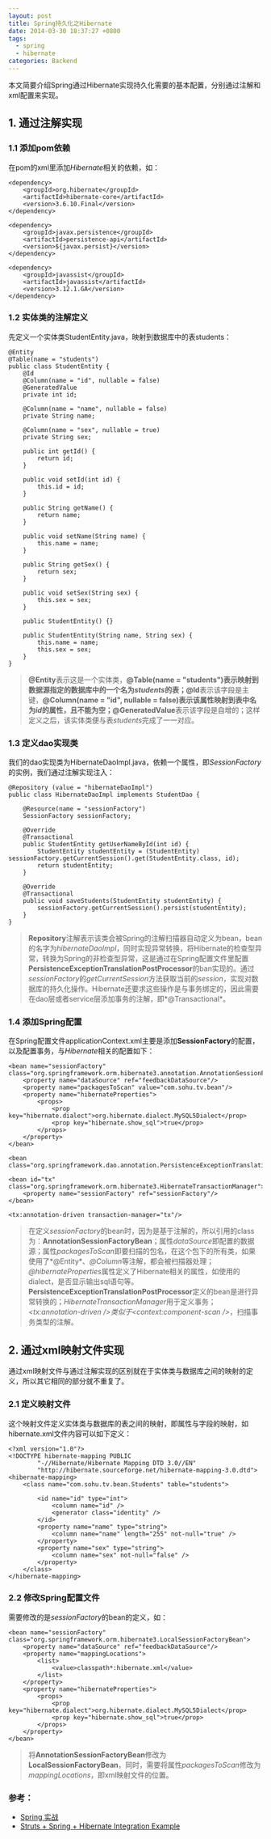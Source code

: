 ```yaml
---
layout: post
title: Spring持久化之Hibernate
date: 2014-03-30 18:37:27 +0800
tags:
  - spring
  - hibernate
categories: Backend
---
```


本文简要介绍Spring通过Hibernate实现持久化需要的基本配置，分别通过注解和xml配置来实现。

## 1. 通过注解实现

### 1.1 添加pom依赖

在pom的xml里添加*Hibernate*相关的依赖，如：

<!-- more -->

	<dependency>
		<groupId>org.hibernate</groupId>
		<artifactId>hibernate-core</artifactId>
		<version>3.6.10.Final</version>
	</dependency>

	<dependency>
		<groupId>javax.persistence</groupId>
		<artifactId>persistence-api</artifactId>
		<version>${javax.persist}</version>
	</dependency>

	<dependency>
		<groupId>javassist</groupId>
		<artifactId>javassist</artifactId>
		<version>3.12.1.GA</version>
	</dependency>

### 1.2 实体类的注解定义

先定义一个实体类StudentEntity.java，映射到数据库中的表students：

	@Entity
	@Table(name = "students")
	public class StudentEntity {
		@Id
		@Column(name = "id", nullable = false)
		@GeneratedValue
		private int id;

		@Column(name = "name", nullable = false)
		private String name;

		@Column(name = "sex", nullable = true)
		private String sex;

		public int getId() {
			return id;
		}

		public void setId(int id) {
			this.id = id;
		}

		public String getName() {
			return name;
		}

		public void setName(String name) {
			this.name = name;
		}

		public String getSex() {
			return sex;
		}

		public void setSex(String sex) {
			this.sex = sex;
		}

		public StudentEntity() {}

		public StudentEntity(String name, String sex) {
			this.name = name;
			this.sex = sex;
		}
	}

> **@Entity**表示这是一个实体类，**@Table(name = "students")**表示映射到数据源指定的数据库中的一个名为*students*的表；**@Id**表示该字段是主键，**@Column(name = "id", nullable = false)**表示该属性映射到表中名为*id*的属性，且不能为空；**@GeneratedValue**表示该字段是自增的；这样定义之后，该实体类便与表*students*完成了一一对应。

### 1.3 定义dao实现类

我们的dao实现类为HibernateDaoImpl.java，依赖一个属性，即*SessionFactory*的实例，我们通过注解实现注入：

	@Repository (value = "hibernateDaoImpl")
	public class HibernateDaoImpl implements StudentDao {

		@Resource(name = "sessionFactory")
		SessionFactory sessionFactory;

		@Override
		@Transactional
		public StudentEntity getUserNameById(int id) {
			StudentEntity studentEntity = (StudentEntity) sessionFactory.getCurrentSession().get(StudentEntity.class, id);
			return studentEntity;
		}

		@Override
		@Transactional
		public void saveStudents(StudentEntity studentEntity) {
			sessionFactory.getCurrentSession().persist(studentEntity);
		}
	}

> **Repository**注解表示该类会被Spring的注解扫描器自动定义为bean，bean的名字为*hibernateDaoImpl*，同时实现异常转换，将Hibernate的检查型异常，转换为Spring的非检查型异常，这是通过在Spring配置文件里配置**PersistenceExceptionTranslationPostProcessor**的ban实现的。通过*sessionFactory*的*getCurrentSession*方法获取当前的*session*，实现对数据库的持久化操作。Hibernate还要求这些操作是与事务绑定的，因此需要在dao层或者service层添加事务的注解，即*@Transactional*。

### 1.4 添加Spring配置

在Spring配置文件applicationContext.xml主要是添加**SessionFactory**的配置，以及配置事务，与*Hibernate*相关的配置如下：

    <bean name="sessionFactory" class="org.springframework.orm.hibernate3.annotation.AnnotationSessionFactoryBean">
        <property name="dataSource" ref="feedbackDataSource"/>
        <property name="packagesToScan" value="com.sohu.tv.bean"/>
        <property name="hibernateProperties">
            <props>
                <prop key="hibernate.dialect">org.hibernate.dialect.MySQL5Dialect</prop>
                <prop key="hibernate.show_sql">true</prop>
            </props>
        </property>
    </bean>

    <bean class="org.springframework.dao.annotation.PersistenceExceptionTranslationPostProcessor"/>

    <bean id="tx" class="org.springframework.orm.hibernate3.HibernateTransactionManager">
        <property name="sessionFactory" ref="sessionFactory"/>
    </bean>

    <tx:annotation-driven transaction-manager="tx"/>

> 在定义*sessionFactory*的bean时，因为是基于注解的，所以引用的class为：**AnnotationSessionFactoryBean**；属性*dataSource*即配置的数据源；属性*packagesToScan*即要扫描的包名，在这个包下的所有类，如果使用了*@Entity*、*@Column*等注解，都会被扫描器处理；*@hibernateProperties*属性定义了Hibernate相关的属性，如使用的dialect，是否显示输出sql语句等。**PersistenceExceptionTranslationPostProcessor**定义的bean是进行异常转换的；*HibernateTransactionManager*用于定义事务；*<tx:annotation-driven />*类似于*<context:component-scan />*，扫描事务类型的注解。

## 2. 通过xml映射文件实现

通过xml映射文件与通过注解实现的区别就在于实体类与数据库之间的映射的定义，所以其它相同的部分就不重复了。

### 2.1 定义映射文件

这个映射文件定义实体类与数据库的表之间的映射，即属性与字段的映射，如hibernate.xml文件内容可以如下定义：

	<?xml version="1.0"?>
	<!DOCTYPE hibernate-mapping PUBLIC
			"-//Hibernate/Hibernate Mapping DTD 3.0//EN"
			"http://hibernate.sourceforge.net/hibernate-mapping-3.0.dtd">
	<hibernate-mapping>
		<class name="com.sohu.tv.bean.Students" table="students">

			<id name="id" type="int">
				<column name="id" />
				<generator class="identity" />
			</id>
			<property name="name" type="string">
				<column name="name" length="255" not-null="true" />
			</property>
			<property name="sex" type="string">
				<column name="sex" not-null="false" />
			</property>
		</class>
	</hibernate-mapping>

### 2.2 修改Spring配置文件

需要修改的是*sessionFactory*的bean的定义，如：

    <bean name="sessionFactory" class="org.springframework.orm.hibernate3.LocalSessionFactoryBean">
        <property name="dataSource" ref="feedbackDataSource"/>
        <property name="mappingLocations">
            <list>
                <value>classpath*:hibernate.xml</value>
            </list>
        </property>
        <property name="hibernateProperties">
            <props>
                <prop key="hibernate.dialect">org.hibernate.dialect.MySQL5Dialect</prop>
                <prop key="hibernate.show_sql">true</prop>
            </props>
        </property>
    </bean>

> 将**AnnotationSessionFactoryBean**修改为**LocalSessionFactoryBean**，同时，需要将属性*packagesToScan*修改为*mappingLocations*，即xml映射文件的位置。

### 参考：

+ [Spring 实战](http://book.douban.com/subject/24714203/)
+ [Struts + Spring + Hibernate Integration Example](http://www.mkyong.com/struts/struts-spring-hibernate-integration-example/)
